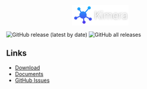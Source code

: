 <p align="center">
  <img src="docs/res/kimera_type.png" width="30%"/>
  <br>
</p>

![GitHub release (latest by date)](https://img.shields.io/github/v/release/project-kimera/kimeraz?style=flat-square)
![GitHub all releases](https://img.shields.io/github/downloads/project-kimera/kimera/total?style=flat-square)

## Links
 * [Download](https://github.com/project-kimera/kimera/releases)
 * [Documents](https://github.com/project-kimera/kimera/tree/main/docs)
 * [GitHub Issues](https://github.com/project-kimera/kimera/issues)
